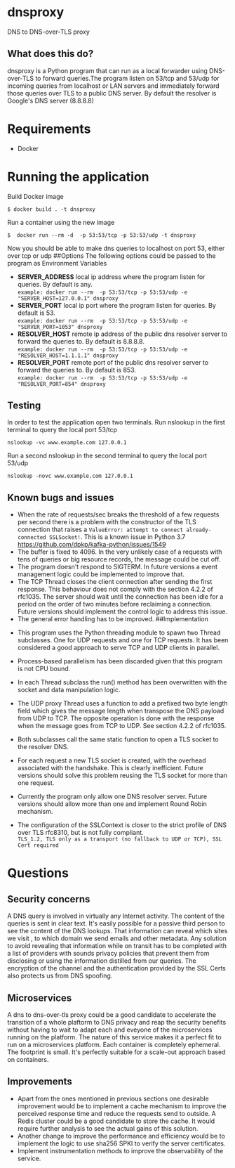 # dnsproxy
DNS to DNS-over-TLS proxy
## What does this do?
dnsproxy is a Python program that can run as a local forwarder using DNS-over-TLS to forward queries.The program listen on 53/tcp and 53/udp for incoming queries from localhost or LAN servers and 
immediately forward those queries over TLS to a public DNS server. 
By default the resolver  is Google's DNS server (8.8.8.8)

# Requirements
- Docker
# Running the application
Build Docker image
```
$ docker build . -t dnsproxy
```
Run a container using the new image
```
$  docker run --rm -d  -p 53:53/tcp -p 53:53/udp -t dnsproxy
```
Now you should be able to make dns queries to localhost on port 53, either over tcp or udp
##Options
 The following options could be passed to the program as Environment Variables
+ **SERVER_ADDRESS** local ip address where the program listen for queries. By default is any.  
`example: docker run --rm  -p 53:53/tcp -p 53:53/udp -e "SERVER_HOST=127.0.0.1" dnsproxy`
+ **SERVER_PORT** local ip port where the program listen for queries. By default is 53.  
`example: docker run --rm  -p 53:53/tcp -p 53:53/udp -e "SERVER_PORT=1053" dnsproxy`
+ **RESOLVER_HOST** remote ip address of the public dns resolver server to forward the queries to. By default is 8.8.8.8.  
`example: docker run --rm  -p 53:53/tcp -p 53:53/udp -e "RESOLVER_HOST=1.1.1.1" dnsproxy`
+ **RESOLVER_PORT** remote port of the public dns resolver server to forward the queries to. By default is 853.  
`example: docker run --rm  -p 53:53/tcp -p 53:53/udp -e "RESOLVER_PORT=854" dnsproxy`

## Testing
In order to test the application open two terminals.
Run nslookup in the first terminal to query the local port 53/tcp
````
nslookup -vc www.example.com 127.0.0.1
````
Run a second nslookup in the second terminal to query the local port 53/udp
````
nslookup -novc www.example.com 127.0.0.1
````
## Known bugs and issues
+ When the rate of requests/sec breaks the threshold of a few requests per second 
there is a problem with the constructor of the TLS connection that raises a `ValueError: attempt to connect already-connected SSLSocket!`. 
This is a known issue in Python 3.7 https://github.com/dpkp/kafka-python/issues/1549
+ The buffer is fixed to 4096.  In the very unlikely case of a requests with tens of queries or big resource records, 
the message could be cut off.
+ The program doesn't respond to SIGTERM. In future versions a event management logic could be implemented to improve that.
+ The TCP Thread closes the client connection after sending the first response. This behaviour does not comply with the section 4.2.2 of rfc1035.
The server should wait until the connection has been idle for a period on the order of two minutes before reclaiming a 
connection. Future versions should implement the control logic to address this issue.
+ The general error handling has to be improved.
##Implementation
- This program uses the Python threading module to spawn two Thread  subclasses. One for UDP requests and one for TCP requests.
It has been considered a good approach to serve TCP and UDP clients in parallel.  

- Process-based parallelism has been discarded given that this program is not CPU bound.
- In each Thread subclass the run() method has been overwritten with the socket and data manipulation logic.
- The UDP proxy Thread uses a function to add a prefixed two byte length field which gives the message length 
when transpose the DNS payload from UDP to TCP. The opposite operation is done with the response when the message goes 
from TCP to UDP. See  section 4.2.2 of rfc1035.
- Both subclasses call the same static function to open a TLS socket to the resolver DNS.  
- For each request a new TLS socket is created, with the overhead associated with the handshake. 
This is clearly inefficient. 
Future versions should solve this problem reusing the TLS socket for more than one request.
- Currently the program only allow one DNS resolver server. Future versions should allow more than one and implement Round Robin mechanism.
- The configuration of the SSLContext is closer to the strict profile of DNS over TLS rfc8310, but is not fully compliant.  
 `TLS_1.2, TLS only as a transport (no fallback to UDP or TCP), SSL Cert required `  
 # Questions
 ## Security concerns
 A DNS query is involved in virtually any Internet activity.
 The content of the queries is sent in clear text. It's easily possible for a passive third person to 
 see the content of  the DNS lookups. That information can reveal which sites we visit , to which domain we send 
 emails and other metadata. Any solution to avoid revealing that information while on transit 
 has to be completed with a list of providers with sounds privacy policies that prevent them from 
 disclosing or using the information distilled from our queries. The encryption of the channel and the 
 authentication provided by the SSL Certs also protects us from DNS spoofing.
 ## Microservices
 A dns to dns-over-tls proxy could be a good candidate to accelerate the transition of a whole plaftorm 
 to DNS privacy and reap the security benefits without having to wait to adapt each and eveyone of the microservices
 running on the platform. 
 The nature of this service makes it a perfect fit to run on a microservices platform. Each container is completely ephemeral.
 The footprint is small. It's perfectly suitable for a scale-out approach based on containers.
 ## Improvements
 - Apart from the ones mentioned in previous sections one desirable improvement would be to 
 implement a cache mechanism to improve the perceived response time and reduce the requests send to outside. 
 A Redis cluster could be a good candidate to store the cache. It would require further analysis to see the 
 actual gains of this solution.
 - Another change to improve the performance and efficiency  would be to implement the logic 
 to use sha256 SPKI to verify the server certificates.
 - Implement instrumentation methods to improve the observability of the service.  
